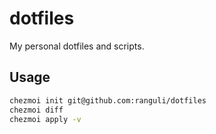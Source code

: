 # dotfiles

My personal dotfiles and scripts.

## Usage

```bash
chezmoi init git@github.com:ranguli/dotfiles
chezmoi diff
chezmoi apply -v
```

